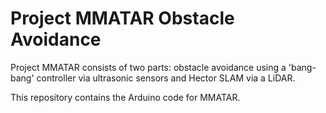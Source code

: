 # Project MMATAR Obstacle Avoidance

Project MMATAR consists of two parts: obstacle avoidance using a 'bang-bang' controller via ultrasonic sensors and Hector SLAM via a LiDAR.

This repository contains the Arduino code for MMATAR.

